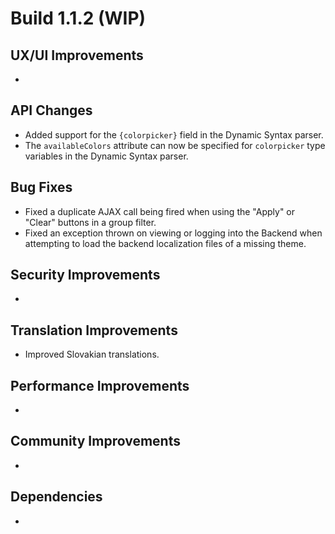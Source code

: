 # Build 1.1.2 (WIP)

## UX/UI Improvements
-

## API Changes
- Added support for the `{colorpicker}` field in the Dynamic Syntax parser.
- The `availableColors` attribute can now be specified for `colorpicker` type variables in the Dynamic Syntax parser.

## Bug Fixes
- Fixed a duplicate AJAX call being fired when using the "Apply" or "Clear" buttons in a group filter.
- Fixed an exception thrown on viewing or logging into the Backend when attempting to load the backend localization files of a missing theme.

## Security Improvements
-

## Translation Improvements
- Improved Slovakian translations.

## Performance Improvements
-

## Community Improvements
-

## Dependencies
-
